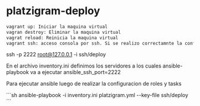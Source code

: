 # platzigram-deploy

```sh
vagrant up: Iniciar la maquina virtual
vagran destroy: Eliminar la maquina virtual
vagrat reload: Reinicia la maquina virtual
vagrant ssh: acceso consola por ssh. Si se realizo correctamnte la configuracion de las llaves.
```

ssh -p 2222 root@127.0.0.1 -i ssh/deploy

En el archivo inventory.ini definimos los servidores a los cuales ansible-playbook va a ejecutar ansible_ssh_port=2222

Para ejecutar ansible luego de realizar la configuracion de roles y tasks

´´´sh
ansible-playbook -i inventory.ini platzigram.yml --key-file ssh/deploy
´´´
